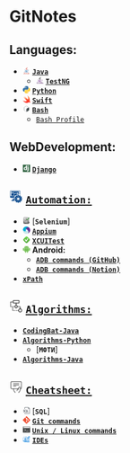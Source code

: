 # GitNotes

## Languages:
- <img src="/imgs/java.png" width="13" height="13"> [__`Java`__](https://github.com/sergius-la/Java)
  - <img src="/imgs/testng.jpg" width="13" height="13"> [__`TestNG`__](https://github.com/sergius-la/Java/blob/master/TestNG/README.md)
- <img src="/imgs/py_icon.png" width="13" height="13"> [__`Python`__](https://github.com/sergius-la/Python)
- <img src="/imgs/swift.png" width="13" height="13"> [__`Swift`__](https://github.com/sergius-la/Swift)
- <img src="https://github.com/sergius-la/icon_links/blob/master/img/bash.png" width="13" height="13"> [__`Bash`__](https://github.com/sergius-la/Cheatsheet/blob/master/bash/README.md)
  - [`Bash Profile`](https://github.com/sergius-la/Cheatsheet/blob/master/bash/bash_profile.md)

## WebDevelopment:
- <img src="/imgs/django_icon.png" width="13" height="13"> [__`Django`__](https://github.com/sergius-la/Python#-django)

## <img src="/imgs/automation.png" width="24" height="24"> [`Automation:`](https://github.com/sergius-la/Automation)
-  <img src="/imgs/selenium_icon.jpg" width="13" height="13"> [__`Selenium`__]
-  <img src="/imgs/appium.png" width="13" height="13"> [__`Appium`__](https://github.com/sergius-la/Automation/blob/master/Appium/Appium.md)
-  <img src="/imgs/xctest.jpg" width="13" height="13"> [__`XCUITest`__](https://github.com/sergius-la/Swift/blob/master/Swift/XCTest/XCUITest/XCUitest.md)
-  <img src="/imgs/android.png" width="13" height="13"> __Android:__
    -   [__`ADB commands (GitHub)`__](https://github.com/sergius-la/Cheatsheet/blob/master/adb/adb.md)
    -   [__`ADB commands (Notion)`__](https://www.notion.so/adb-Android-Debug-Bridge-2661c2f4114c4354b42b84190722b757)
-   [__`xPath`__](https://github.com/sergius-la/Automation/tree/master/xPath)    

## <img src="/imgs/algorithms.png" width="24" height="24"> [`Algorithms:`](https://github.com/sergius-la/Algorithms)
- [__`CodingBat-Java`__](https://github.com/sergius-la/CodingBat-Java)
- [__`Algorithms-Python`__](https://github.com/sergius-la/Algorithms-Python)
  - [__`МФТИ`__]
- [__`Algorithms-Java`__](https://github.com/sergius-la/Algorithms-Java)

## <img src="/imgs/cheatsheet.png" width="24" height="24"> [`Cheatsheet:`](https://github.com/sergius-la/Cheatsheet)
- <img src="/imgs/sql.png" width="13" height="13"> [__`SQL`__]
- <img src="/imgs/git.png" width="13" height="13"> [__`Git commands`__](https://github.com/sergius-la/Cheatsheet/blob/master/git/README.md)
- <img src="/imgs/terminal.png" width="13" height="13"> [__`Unix / Linux commands`__](https://github.com/sergius-la/Cheatsheet/blob/master/terminal/Unix.md) 
- <img src="/imgs/ide_icon.png" width="13" height="13"> [__`IDEs`__](https://github.com/sergius-la/Cheatsheet#-ides)